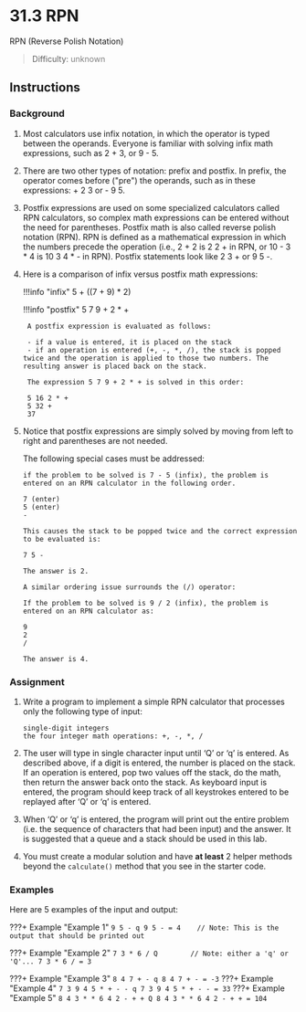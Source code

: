 # 31.3 RPN 
RPN (Reverse Polish Notation)

>Difficulty: <span style="color:grey">unknown</span> 
## Instructions

### Background
1. Most calculators use infix notation, in which the operator is typed between the operands. Everyone is familiar with solving infix math expressions, such as 2 + 3, or 9 - 5.

2. There are two other types of notation: prefix and postfix. In prefix, the operator comes before ("pre") the operands, such as in these expressions: + 2 3 or - 9 5.

3. Postfix expressions are used on some specialized calculators called RPN calculators, so complex math expressions can be entered without the need for parentheses. Postfix math is also called reverse polish notation (RPN). RPN is defined as a mathematical expression in which the numbers precede the operation (i.e., 2 + 2 is 2 2 + in RPN, or 10 - 3 * 4 is 10 3 4 * - in RPN). Postfix statements look like 2 3 + or 9 5 -.

4. Here is a comparison of infix versus postfix math expressions:

    !!!info "infix"
        5 + ((7 + 9) * 2)

    !!!info "postfix"
        5 7 9 + 2 * +

        A postfix expression is evaluated as follows:

        - if a value is entered, it is placed on the stack
        - if an operation is entered (+, -, *, /), the stack is popped twice and the operation is applied to those two numbers. The resulting answer is placed back on the stack.

        The expression 5 7 9 + 2 * + is solved in this order:

        5 16 2 * +
        5 32 +
        37

5. Notice that postfix expressions are simply solved by moving from left to right and parentheses are not needed.

    The following special cases must be addressed:

    ```
    if the problem to be solved is 7 - 5 (infix), the problem is entered on an RPN calculator in the following order.

    7 (enter)
    5 (enter)
    -

    This causes the stack to be popped twice and the correct expression to be evaluated is:

    7 5 -

    The answer is 2.

    A similar ordering issue surrounds the (/) operator:

    If the problem to be solved is 9 / 2 (infix), the problem is entered on an RPN calculator as:

    9
    2
    /

    The answer is 4.
    ```

### Assignment

1. Write a program to implement a simple RPN calculator that processes only the following type of input:

    ```
    single-digit integers
    the four integer math operations: +, -, *, /    
    ```

2. The user will type in single character input until ‘Q’ or ‘q’ is entered. As described above, if a digit is entered, the number is placed on the stack. If an operation is entered, pop two values off the stack, do the math, then return the answer back onto the stack. As keyboard input is entered, the program should keep track of all keystrokes entered to be replayed after ‘Q’ or ‘q’ is entered.

3. When ‘Q’ or ‘q’ is entered, the program will print out the entire problem (i.e. the sequence of characters that had been input) and the answer. It is suggested that a queue and a stack should be used in this lab.

4. You must create a modular solution and have **at least** 2 helper methods beyond the `calculate()` method that you see in the starter code.

### Examples
Here are 5 examples of the input and output:

???+ Example "Example 1"
    ```
    9
    5
    -
    q
    9 5 - = 4    // Note: This is the output that should be printed out
    ```

???+ Example "Example 2"
    ```
    7
    3
    *
    6
    /
    Q        // Note: either a 'q' or 'Q'...
    7 3 * 6 / = 3
    ```

???+ Example "Example 3"
    ```
    8
    4
    7
    +
    -
    q
    8 4 7 + - = -3
    ```
???+ Example "Example 4"
    ```
    7
    3
    9
    4
    5
    *
    +
    -
    -
    q
    7 3 9 4 5 * + - - = 33
    ```
???+ Example "Example 5"
    ```
    8
    4
    3
    *
    *
    6
    4
    2
    -
    +
    +
    Q
    8 4 3 * * 6 4 2 - + + = 104
    ```
